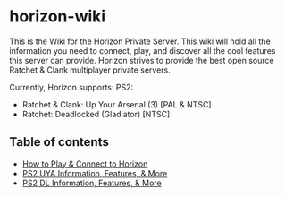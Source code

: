 # horizon-wiki

This is the Wiki for the Horizon Private Server. This wiki will hold all the information you need to connect, play, and discover all the cool features this server can provide. Horizon strives to provide the best open source Ratchet & Clank multiplayer private servers.

Currently, Horizon supports:
PS2:

- Ratchet & Clank: Up Your Arsenal (3) [PAL & NTSC]
- Ratchet: Deadlocked (Gladiator) [NTSC]

## Table of contents

- [How to Play & Connect to Horizon](/getting-online/README.md)
- [PS2 UYA Information, Features, & More](/up-your-arsenal/README.md)
- [PS2 DL Information, Features, & More](/deadlocked/README.md)
